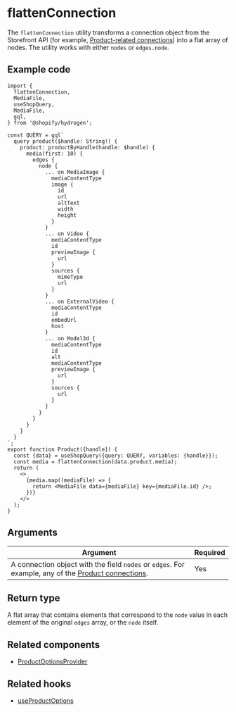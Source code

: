 # flattenConnection


The `flattenConnection` utility transforms a connection object from the Storefront API (for example, [Product-related connections](https://shopify.dev/api/storefront/reference/products/product)) into a flat array of nodes. The utility works with either `nodes` or `edges.node`.

## Example code

```tsx
import {
  flattenConnection,
  MediaFile,
  useShopQuery,
  MediaFile,
  gql,
} from '@shopify/hydrogen';

const QUERY = gql`
  query product($handle: String!) {
    product: productByHandle(handle: $handle) {
      media(first: 10) {
        edges {
          node {
            ... on MediaImage {
              mediaContentType
              image {
                id
                url
                altText
                width
                height
              }
            }
            ... on Video {
              mediaContentType
              id
              previewImage {
                url
              }
              sources {
                mimeType
                url
              }
            }
            ... on ExternalVideo {
              mediaContentType
              id
              embedUrl
              host
            }
            ... on Model3d {
              mediaContentType
              id
              alt
              mediaContentType
              previewImage {
                url
              }
              sources {
                url
              }
            }
          }
        }
      }
    }
  }
`;
export function Product({handle}) {
  const {data} = useShopQuery({query: QUERY, variables: {handle}});
  const media = flattenConnection(data.product.media);
  return (
    <>
      {media.map((mediaFile) => {
        return <MediaFile data={mediaFile} key={mediaFile.id} />;
      })}
    </>
  );
}
```

## Arguments

| Argument                                                                                                                                          | Required |
| ------------------------------------------------------------------------------------------------------------------------------------------------- | -------- |
| A connection object with the field `nodes` or `edges`. For example, any of the [Product connections](/api/storefront/reference/products/product). | Yes      |

## Return type

A flat array that contains elements that correspond to the `node` value in each element of the original `edges` array, or the `node` itself.

## Related components

- [ProductOptionsProvider](https://shopify.dev/api/hydrogen/components/product-variant/productoptionsprovider)

## Related hooks

- [useProductOptions](https://shopify.dev/api/hydrogen/hooks/product-variant/useproductoptions)
